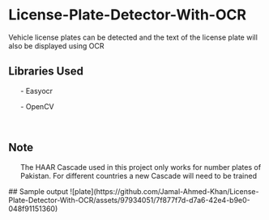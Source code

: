 # License-Plate-Detector-With-OCR
Vehicle license plates can be detected and the text of the license plate will also be displayed using OCR
## Libraries Used
<ul> - Easyocr</ul>
<ul> - OpenCV</ul><br>

## Note
<ul> The HAAR Cascade used in this project only works for number plates of Pakistan. For different countries a new Cascade will need to be trained </ul>
## Sample output 
![plate](https://github.com/Jamal-Ahmed-Khan/License-Plate-Detector-With-OCR/assets/97934051/7f877f7d-d7a6-42e4-b9e0-048f91151360)
